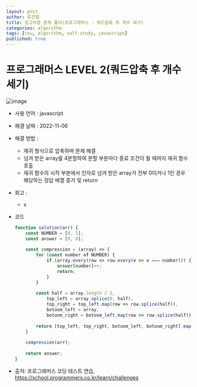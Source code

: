 ```yaml
---
layout: post
author: 류건열
title: 알고리즘 문제 풀이(프로그래머스 - 쿼드압축 후 개수 세기)
categories: algorithm
tags: [cnu, algorithm, self-study, javascript]
published: true
---
```


# 프로그래머스 LEVEL 2(쿼드압축 후 개수 세기)

  ![image](https://user-images.githubusercontent.com/34560965/200125782-14878b18-e82c-4387-8679-b10520dddd25.png)

  - 사용 언어 : javascript

  - 해결 날짜 : 2022-11-06

  - 해결 방법 :
    - 재귀 형식으로 압축하며 문제 해결
    - 넘겨 받은 array를 4분할하여 분할 부분마다 종료 조건이 될 때까지 재귀 함수 호출 
    - 재귀 함수의 시작 부분에서 인자로 넘겨 받은 array가 전부 0이거나 1인 경우 해당하는 정답 배열 증가 및 return

  - 회고 : 
    - x
  
  - 코드

    ```javascript
    function solution(arr) {
        const NUMBER = [0, 1];
        const answer = [0, 0];
        
        const compression = (array) => {
            for (const number of NUMBER) {
                if (array.every(row => row.every(e => e === number))) {
                    answer[number]++;
                    return;
                }
            }
            
            const half = array.length / 2,
                top_left = array.splice(0, half),
                top_right = top_left.map(row => row.splice(half)),
                botoom_left = array,
                botoom_right = botoom_left.map(row => row.splice(half));
            
            return [top_left, top_right, botoom_left, botoom_right].map(e => compression(e));
        }
        
        compression(arr);
        
        return answer;
    }
    ```
    
  - 출처: 프로그래머스 코딩 테스트 연습, https://school.programmers.co.kr/learn/challenges
